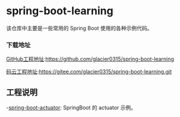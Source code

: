 # spring-boot-learning

该仓库中主要是一些常用的 Spring Boot 使用的各种示例代码。

### 下载地址

[GitHub工程地址](https://github.com/glacier0315/spring-boot-learning):https://github.com/glacier0315/spring-boot-learning

[码云工程地址](https://gitee.com/glacier0315/spring-boot-learning.git):https://gitee.com/glacier0315/spring-boot-learning.git

## 工程说明
-[spring-boot-actuator](https://github.com/glacier0315/spring-boot-learning/tree/master/spring-boot-actuator):
SpringBoot 的 actuator 示例。

